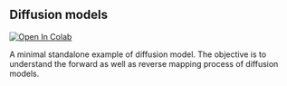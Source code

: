 ## Diffusion models

[![Open In Colab](https://colab.research.google.com/assets/colab-badge.svg)](https://colab.research.google.com/github/InFoCusp/diffusion_models/blob/main/Diffusion_models.ipynb)

A minimal standalone example of diffusion model. The objective is to understand the forward as well as reverse mapping process of diffusion models.
